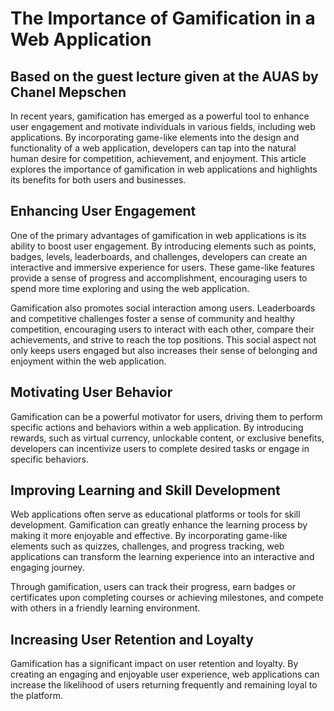 
# The Importance of Gamification in a Web Application
## Based on the guest lecture given at the AUAS by Chanel Mepschen

In recent years, gamification has emerged as a powerful tool to enhance user engagement and motivate individuals in various fields, including web applications. By incorporating game-like elements into the design and functionality of a web application, developers can tap into the natural human desire for competition, achievement, and enjoyment. This article explores the importance of gamification in web applications and highlights its benefits for both users and businesses.

## Enhancing User Engagement
One of the primary advantages of gamification in web applications is its ability to boost user engagement. By introducing elements such as points, badges, levels, leaderboards, and challenges, developers can create an interactive and immersive experience for users. These game-like features provide a sense of progress and accomplishment, encouraging users to spend more time exploring and using the web application.

Gamification also promotes social interaction among users. Leaderboards and competitive challenges foster a sense of community and healthy competition, encouraging users to interact with each other, compare their achievements, and strive to reach the top positions. This social aspect not only keeps users engaged but also increases their sense of belonging and enjoyment within the web application.

## Motivating User Behavior
Gamification can be a powerful motivator for users, driving them to perform specific actions and behaviors within a web application. By introducing rewards, such as virtual currency, unlockable content, or exclusive benefits, developers can incentivize users to complete desired tasks or engage in specific behaviors.


## Improving Learning and Skill Development
Web applications often serve as educational platforms or tools for skill development. Gamification can greatly enhance the learning process by making it more enjoyable and effective. By incorporating game-like elements such as quizzes, challenges, and progress tracking, web applications can transform the learning experience into an interactive and engaging journey.

Through gamification, users can track their progress, earn badges or certificates upon completing courses or achieving milestones, and compete with others in a friendly learning environment.

## Increasing User Retention and Loyalty
Gamification has a significant impact on user retention and loyalty. By creating an engaging and enjoyable user experience, web applications can increase the likelihood of users returning frequently and remaining loyal to the platform.
